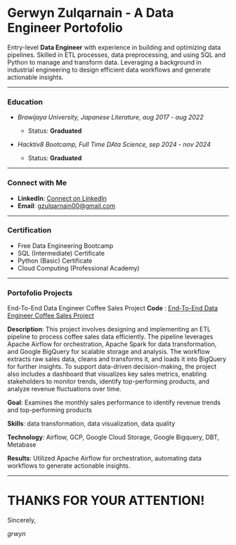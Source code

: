 # **Gerwyn Zulqarnain - A Data Engineer Portofolio**

Entry-level **Data Engineer** with experience in building and optimizing data pipelines. Skilled in ETL processes, data preprocessing, and using SQL and Python to manage and transform data. Leveraging a background in industrial engineering to design efficient data workflows and generate actionable insights. 

---

### **Education**
- *Brawijaya University, Japanese Literature, aug 2017 - aug 2022*
    - Status: **Graduated** 

- *Hacktiv8 Bootcamp, Full Time DAta Science, sep 2024 - nov 2024*
    - Status: **Graduated**

---

### **Connect with Me**

- **LinkedIn**: [Connect on LinkedIn](https://www.linkedin.com/in/gerwyn-zulqarnain/)
- **Email**: gzulqarnain00@gmail.com

---

### **Certification**

- Free Data Engineering Bootcamp
- SQL (Intermediate) Certificate
- Python (Basic) Certificate
- Cloud Computing (Professional Academy)

---

### **Portofolio Projects**
End-To-End Data Engineer Coffee Sales Project
**Code** : [End-To-End Data Engineer Coffee Sales Project](https://github.com/grwyn/ETL-project)

**Description**: This project involves designing and implementing an ETL pipeline to process coffee sales data efficiently. The pipeline leverages Apache Airflow for orchestration, Apache Spark for data transformation, and Google BigQuery for scalable storage and analysis. The workflow extracts raw sales data, cleans and transforms it, and loads it into BigQuery for further insights. To support data-driven decision-making, the project also includes a dashboard that visualizes key sales metrics, enabling stakeholders to monitor trends, identify top-performing products, and analyze revenue fluctuations over time.

**Goal**: Examines the monthly sales performance to identify revenue trends and top-performing products

**Skills**: data transformation, data visualization, data quality

**Technology**: Airflow, GCP, Google Cloud Storage, Google Bigquery, DBT, Metabase 

**Results**: Utilized Apache Airflow for orchestration, automating data workflows to generate actionable insights.

---

# THANKS FOR YOUR ATTENTION!

Sincerely,

*grwyn*
